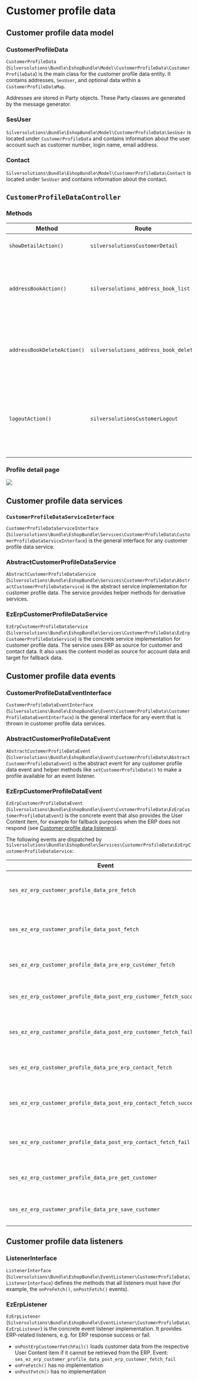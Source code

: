 # Customer profile data

## Customer profile data model

### CustomerProfileData

`CustomerProfileData` (`Silversolutions\Bundle\EshopBundle\Model\CustomerProfileData\CustomerProfileData`)
is the main class for the customer profile data entity. 
It contains addresses, `SesUser`, and optional data within a `CustomerProfileDataMap`.

Addresses are stored in Party objects. 
These Party classes are generated by the message generator.

### SesUser

`Silversolutions\Bundle\EshopBundle\Model\CustomerProfileData\SesUser`
is located under `CustomerProfileData` and contains information about the user account such as customer number, login name, email address.

### Contact

`Silversolutions\Bundle\EshopBundle\Model\CustomerProfileData\Contact`
is located under `SesUser` and contains information about the contact.

## `CustomerProfileDataController`

### Methods

|Method|Route|Description|
|--- |--- |--- |
|`showDetailAction()`|`silversolutionsCustomerDetail`|Renders the profile detail page|
|`addressBookAction()`|`silversolutions_address_book_list`|Renders the address book (a list with delivery addresses that come from ERP)|
|`addressBookDeleteAction()`|`silversolutions_address_book_delete`|Removes the given delivery address from ERP and customer profile data|
|`logoutAction()`|`silversolutionsCustomerLogout`|Unsets all profile data within the session, logs out the user and redirects to the previous page|

### Profile detail page

![](../../img/customer_2.png)

## Customer profile data services

### `CustomerProfileDataServiceInterface`

`CustomerProfileDataServiceInterface` (`Silversolutions\Bundle\EshopBundle\Services\CustomerProfileData\CustomerProfileDataServiceInterface`)
is the general interface for any customer profile data service.

### AbstractCustomerProfileDataService

`AbstractCustomerProfileDataService` (`Silversolutions\Bundle\EshopBundle\Services\CustomerProfileData\AbstractCustomerProfileDataService`)
is the abstract service implementation for customer profile data. 
The service provides helper methods for derivative services.

### EzErpCustomerProfileDataService

`EzErpCustomerProfileDataService` (`Silversolutions\Bundle\EshopBundle\Services\CustomerProfileData\EzErpCustomerProfileDataService`)
is the concrete service implementation for customer profile data. 
The service uses ERP as source for customer and contact data.
It also uses the content model as source for account data and target for fallback data.

## Customer profile data events

### CustomerProfileDataEventInterface

`CustomerProfileDataEventInterface` (`Silversolutions\Bundle\EshopBundle\Event\CustomerProfileData\CustomerProfileDataEventInterface`)
is the general interface for any event that is thrown in customer profile data services.

### AbstractCustomerProfileDataEvent

`AbstractCustomerProfileDataEvent` (`Silversolutions\Bundle\EshopBundle\Event\CustomerProfileData\AbstractCustomerProfileDataEvent`)
is the abstract event for any customer profile data event and helper methods like `setCustomerProfileData()` to make a profile available for an event listener.

### EzErpCustomerProfileDataEvent

`EzErpCustomerProfileDataEvent` (`Silversolutions\Bundle\EshopBundle\Event\CustomerProfileData\EzErpCustomerProfileDataEvent`)
is the concrete event that also provides the User Content item, for example for fallback purposes when the ERP does not respond
(see [Customer profile data listeners](#customer-profile-data-listeners)).

The following events are dispatched by `Silversolutions\Bundle\EshopBundle\Services\CustomerProfileData\EzErpCustomerProfileDataService`:

|Event|Dispatched|
|--- |--- |
|`ses_ez_erp_customer_profile_data_pre_fetch`|Before any data is fetched from storage|
|`ses_ez_erp_customer_profile_data_post_fetch`|After all data is fetched from storage|
|`ses_ez_erp_customer_profile_data_pre_erp_customer_fetch`|Before ERP customer data is fetched|
|`ses_ez_erp_customer_profile_data_post_erp_customer_fetch_success`|After ERP customer data is fetched|
|`ses_ez_erp_customer_profile_data_post_erp_customer_fetch_fail`|After ERP customer data fetching failed|
|`ses_ez_erp_customer_profile_data_pre_erp_contact_fetch`|Before ERP contact data is fetched|
|`ses_ez_erp_customer_profile_data_post_erp_contact_fetch_success`|After ERP contact data fetching succeeded|
|`ses_ez_erp_customer_profile_data_post_erp_contact_fetch_fail`|After ERP contact data fetching failed|
|`ses_ez_erp_customer_profile_data_pre_get_customer`|Before customer data is returned|
|`ses_ez_erp_customer_profile_data_pre_save_customer`|Before customer data is saved|

## Customer profile data listeners

### ListenerInterface

`ListenerInterface` (`Silversolutions\Bundle\EshopBundle\EventListener\CustomerProfileData\ListenerInterface`)
defines the methods that all listeners must have (for example, the `onPreFetch()`, `onPostFetch()` events).

### EzErpListener

`EzErpListener` (`Silversolutions\Bundle\EshopBundle\EventListener\CustomerProfileData\EzErpListener`)
is the concrete event listener implementation. 
It provides ERP-related listeners, e.g. for ERP response success or fail.

- `onPostErpCustomerFetchFail()` loads customer data from the respective User Content item if it cannot be retrieved from the ERP.
Event: `ses_ez_erp_customer_profile_data_post_erp_customer_fetch_fail`
- `onPreFetch()` has no implementation
- `onPostFetch()` has no implementation
